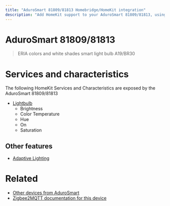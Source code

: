 ```yaml
---
title: "AduroSmart 81809/81813 Homebridge/HomeKit integration"
description: "Add HomeKit support to your AduroSmart 81809/81813, using Homebridge, Zigbee2MQTT and homebridge-z2m."
---
```

<!---
This file has been GENERATED using src/docgen/docgen.ts
DO NOT EDIT THIS FILE MANUALLY!
-->
# AduroSmart 81809/81813
> ERIA colors and white shades smart light bulb A19/BR30


# Services and characteristics
The following HomeKit Services and Characteristics are exposed by
the AduroSmart 81809/81813

* [Lightbulb](../../light.md)
  * Brightness
  * Color Temperature
  * Hue
  * On
  * Saturation

## Other features
* [Adaptive Lighting](../../light.md)

# Related
* [Other devices from AduroSmart](../index.md#adurosmart)
* [Zigbee2MQTT documentation for this device](https://www.zigbee2mqtt.io/devices/81809_81813.html)